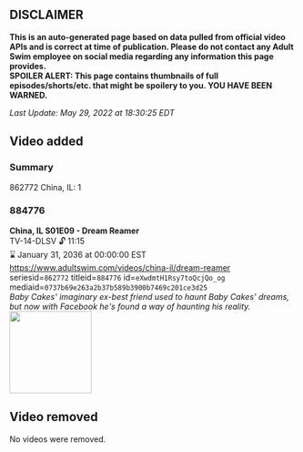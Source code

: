 ## DISCLAIMER
**This is an auto-generated page based on data pulled from official video APIs and is correct at time of publication. Please do not contact any Adult Swim employee on social media regarding any information this page provides.**  
**SPOILER ALERT: This page contains thumbnails of full episodes/shorts/etc. that might be spoilery to you. YOU HAVE BEEN WARNED.**  

_Last Update: May 29, 2022 at 18:30:25 EDT_
## Video added
### Summary
862772 China, IL: 1  
### 884776
**China, IL S01E09 - Dream Reamer**  
TV-14-DLSV 🔓 11:15  
⌛ January 31, 2036 at 00:00:00 EST  
https://www.adultswim.com/videos/china-il/dream-reamer  
seriesid=`862772` titleid=`884776` id=`eXwdmtH1Rsy7toQcjQo_og` mediaid=`0737b69e263a2b37b589b3900b7469c201ce3d25`  
_Baby Cakes' imaginary ex-best friend used to haunt Baby Cakes' dreams, but now with Facebook he's found a way of haunting his reality._  
<a href="https://media.cdn.adultswim.com/uploads/20200302/thumbnails/2_20321640385-chinail_109_bim.jpg"><img src="https://media.cdn.adultswim.com/uploads/20200302/thumbnails/2_20321640385-chinail_109_bim.jpg" height="144px" /></a>
## Video removed
No videos were removed.  
